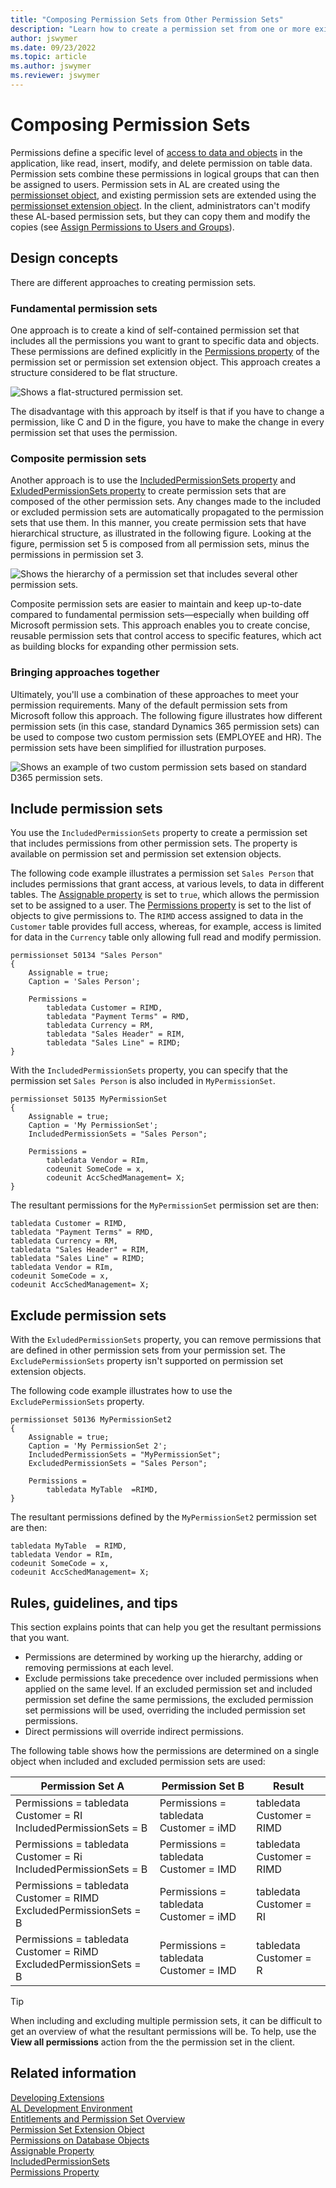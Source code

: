 ```yaml
---
title: "Composing Permission Sets from Other Permission Sets"
description: "Learn how to create a permission set from one or more existing permission sets in AL code for Business Central."
author: jswymer
ms.date: 09/23/2022
ms.topic: article
ms.author: jswymer
ms.reviewer: jswymer
---
```

# Composing Permission Sets

Permissions define a specific level of [access to data and objects](devenv-permissions-on-database-objects.md) in the application, like read, insert, modify, and delete permission on table data. Permission sets combine these permissions in logical groups that can then be assigned to users. Permission sets in AL are created using the [permissionset object](devenv-permissionset-object.md), and existing permission sets are extended using the [permissionset extension object](devenv-permissionset-ext-object.md). In the client, administrators can't modify these AL-based permission sets, but they can copy them and modify the copies (see [Assign Permissions to Users and Groups](/dynamics365/business-central/ui-define-granular-permissions)).

## Design concepts

There are different approaches to creating permission sets.

### Fundamental permission sets

One approach is to create a kind of self-contained permission set that includes all the permissions you want to grant to specific data and objects. These permissions are defined explicitly in the [Permissions property](properties/devenv-permissions-property.md) of the permission set or permission set extension object. This approach creates a structure considered to be flat structure.

![Shows a flat-structured permission set.](media/permission-compose-flat-v2.png)

The disadvantage with this approach by itself is that if you have to change a permission, like C and D in the figure, you have to make the change in every permission set that uses the permission.

### Composite permission sets

Another approach is to use the [IncludedPermissionSets property](properties/devenv-includedpermissionsets-property.md) and [ExludedPermissionSets property](properties/devenv-excludedpermissionsets-property.md) to create permission sets that are composed of the other permission sets. Any changes made to the included or excluded permission sets are automatically propagated to the permission sets that use them. In this manner, you create permission sets that have hierarchical structure, as illustrated in the following figure. Looking at the figure, permission set 5 is composed from all permission sets, minus the permissions in permission set 3.

![Shows the hierarchy of a permission set that includes several other permission sets.](media/permission-sets-hierarchy-v2.png)

Composite permission sets are easier to maintain and keep up-to-date compared to fundamental permission sets&mdash;especially when building off Microsoft permission sets. This approach enables you to create concise, reusable permission sets that control access to specific features, which act as building blocks for expanding other permission sets.

### Bringing approaches together

Ultimately, you'll use a combination of these approaches to meet your permission requirements. Many of the default permission sets from Microsoft follow this approach. The following figure illustrates how different permission sets (in this case, standard Dynamics 365 permission sets) can be used to compose two custom permission sets (EMPLOYEE and HR). The permission sets have been simplified for illustration purposes.

![Shows an example of two custom permission sets based on standard D365 permission sets.](media/composed-permission-sets-v3.png)

## Include permission sets

You use the `IncludedPermissionSets` property to create a permission set that includes permissions from other permission sets. The property is available on permission set and permission set extension objects.

The following code example illustrates a permission set `Sales Person` that includes permissions that grant access, at various levels, to data in different tables. The [Assignable property](properties/devenv-assignable-property.md) is set to `true`, which allows the permission set to be assigned to a user. The [Permissions property](properties/devenv-permissions-property.md) is set to the list of objects to give permissions to. The `RIMD` access assigned to data in the `Customer` table provides full access, whereas, for example, access is limited for data in the `Currency` table only allowing full read and modify permission.

```al
permissionset 50134 "Sales Person"
{
    Assignable = true;
    Caption = 'Sales Person';

    Permissions = 
        tabledata Customer = RIMD,
        tabledata "Payment Terms" = RMD,
        tabledata Currency = RM,
        tabledata "Sales Header" = RIM,
        tabledata "Sales Line" = RIMD;
}
```
  
With the `IncludedPermissionSets` property, you can specify that the permission set `Sales Person` is also included in `MyPermissionSet`.

```al
permissionset 50135 MyPermissionSet 
{ 
    Assignable = true;
    Caption = 'My PermissionSet';
    IncludedPermissionSets = "Sales Person"; 

    Permissions = 
        tabledata Vendor = RIm,
        codeunit SomeCode = x, 
        codeunit AccSchedManagement= X; 
} 
```

The resultant permissions for the `MyPermissionSet` permission set are then:

```al
tabledata Customer = RIMD,
tabledata "Payment Terms" = RMD,
tabledata Currency = RM,
tabledata "Sales Header" = RIM,
tabledata "Sales Line" = RIMD;
tabledata Vendor = RIm,
codeunit SomeCode = x, 
codeunit AccSchedManagement= X; 
```

## Exclude permission sets

With the `ExludedPermissionSets` property, you can remove permissions that are defined in other permission sets from your permission set. The `ExcludePermissionSets` property isn't supported on permission set extension objects.

The following code example illustrates how to use the `ExcludePermissionSets` property. 

```al
permissionset 50136 MyPermissionSet2 
{ 
    Assignable = true;
    Caption = 'My PermissionSet 2';
    IncludedPermissionSets = "MyPermissionSet";
    ExcludedPermissionSets = "Sales Person";

    Permissions = 
        tabledata MyTable  =RIMD,
} 
```

The resultant permissions defined by the `MyPermissionSet2` permission set are then:

```al
tabledata MyTable  = RIMD,
tabledata Vendor = RIm,
codeunit SomeCode = x, 
codeunit AccSchedManagement= X;
```

<!--
## Security filters

Composing permission sets supports security filters. Excluding permission sets currently does not apply security filters
-->

## Rules, guidelines, and tips

This section explains points that can help you get the resultant permissions that you want.

- Permissions are determined by working up the hierarchy, adding or removing permissions at each level.
- Exclude permissions take precedence over included permissions when applied on the same level. If an excluded permission set and included permission set define the same permissions, the excluded permission set permissions will be used, overriding the included permission set permissions.
- Direct permissions will override indirect permissions.

The following table shows how the permissions are determined on a single object when included and excluded permission sets are used:

|Permission Set A|Permission Set B|Result|
|----------------|----------------|------|
|Permissions = tabledata Customer = RI<br>IncludedPermissionSets = B|Permissions = tabledata Customer = iMD|tabledata Customer = RIMD|
|Permissions = tabledata Customer = Ri<br>IncludedPermissionSets = B|Permissions = tabledata Customer = IMD|tabledata Customer = RIMD|
|Permissions = tabledata Customer = RIMD<br>ExcludedPermissionSets = B|Permissions = tabledata Customer = iMD|tabledata Customer = RI|
|Permissions = tabledata Customer = RiMD<br>ExcludedPermissionSets = B|Permissions = tabledata Customer = IMD|tabledata Customer = R|

> [!TIP]
> When including and excluding multiple permission sets, it can be difficult to get an overview of what the resultant permissions will be. To help, use the **View all permissions** action from the the permission set in the client.

## Related information

[Developing Extensions](devenv-dev-overview.md)  
[AL Development Environment](devenv-reference-overview.md)  
[Entitlements and Permission Set Overview](devenv-entitlements-and-permissionsets-overview.md)  
[Permission Set Extension Object](devenv-permissionset-ext-object.md)  
[Permissions on Database Objects](devenv-permissions-on-database-objects.md)  
[Assignable Property](properties/devenv-assignable-property.md)  
[IncludedPermissionSets](properties/devenv-includedpermissionsets-property.md)  
[Permissions Property](properties/devenv-permissions-property.md)
